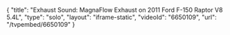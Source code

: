 {
    "title": "Exhaust Sound: MagnaFlow Exhaust on 2011 Ford F-150 Raptor V8 5.4L",
    "type": "solo",
    "layout": "iframe-static",
    "videoId": "6650109",
    "url": "\/tvpembed\/6650109"
}